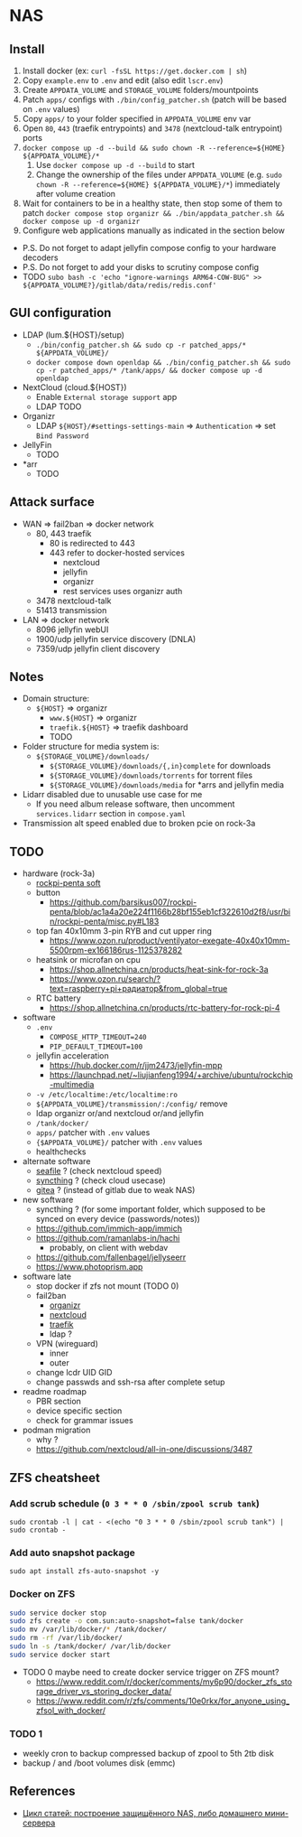 # NAS

## Install

1. Install docker (ex: `curl -fsSL https://get.docker.com | sh`)
2. Copy `example.env` to `.env` and edit (also edit `lscr.env`)
3. Create `APPDATA_VOLUME` and `STORAGE_VOLUME` folders/mountpoints
4. Patch `apps/` configs with `./bin/config_patcher.sh` (patch will be based on `.env` values)
5. Copy `apps/` to your folder specified in `APPDATA_VOLUME` env var
6. Open `80`, `443` (traefik entrypoints) and `3478` (nextcloud-talk entrypoint) ports
7. `docker compose up -d --build && sudo chown -R --reference=${HOME} ${APPDATA_VOLUME}/*`
   1. Use `docker compose up -d --build` to start
   2. Change the ownership of the files under `APPDATA_VOLUME` (e.g. `sudo chown -R --reference=${HOME} ${APPDATA_VOLUME}/*`) immediately after volume creation
8. Wait for containers to be in a healthy state, then stop some of them to patch `docker compose stop organizr && ./bin/appdata_patcher.sh && docker compose up -d organizr`
9. Configure web applications manually as indicated in the section below

- P.S. Do not forget to adapt jellyfin compose config to your hardware decoders
- P.S. Do not forget to add your disks to scrutiny compose config
- TODO `subo bash -c 'echo "ignore-warnings ARM64-COW-BUG" >> ${APPDATA_VOLUME?}/gitlab/data/redis/redis.conf'`

## GUI configuration

- LDAP (lum.${HOST}/setup)
  - `./bin/config_patcher.sh && sudo cp -r patched_apps/* ${APPDATA_VOLUME}/`
  - `docker compose down openldap && ./bin/config_patcher.sh && sudo cp -r patched_apps/* /tank/apps/ && docker compose up -d openldap`
- NextCloud (cloud.${HOST})
  - Enable `External storage support` app
  - LDAP TODO
- Organizr
  - LDAP `${HOST}/#settings-settings-main` => `Authentication` => set `Bind Password`
- JellyFin
  - TODO
- *arr
  - TODO

## Attack surface

- WAN => fail2ban => docker network
  - 80, 443 traefik
    - 80 is redirected to 443
    - 443 refer to docker-hosted services
      - nextcloud
      - jellyfin
      - organizr
      - rest services uses organizr auth
  - 3478 nextcloud-talk
  - 51413 transmission
- LAN => docker network
  - 8096 jellyfin webUI
  - 1900/udp jellyfin service discovery (DNLA)
  - 7359/udp jellyfin client discovery

## Notes

- Domain structure:
  - `${HOST}` => organizr
    - `www.${HOST}` => organizr
    - `traefik.${HOST}` => traefik dashboard
    - TODO
- Folder structure for media system is:
  - `${STORAGE_VOLUME}/downloads/`
    - `${STORAGE_VOLUME}/downloads/{,in}complete` for downloads
    - `${STORAGE_VOLUME}/downloads/torrents` for torrent files
    - `${STORAGE_VOLUME}/downloads/media` for *arrs and jellyfin media
- Lidarr disabled due to unusable use case for me
  - If you need album release software, then uncomment `services.lidarr` section in `compose.yaml`
- Transmission alt speed enabled due to broken pcie on rock-3a

## TODO

- hardware (rock-3a)
  - [rockpi-penta soft](https://github.com/barsikus007/rockpi-penta)
  - button
    - <https://github.com/barsikus007/rockpi-penta/blob/ac1a4a20e224f1166b28bf155eb1cf322610d2f8/usr/bin/rockpi-penta/misc.py#L183>
  - top fan 40x10mm 3-pin RYB and cut upper ring
    - <https://www.ozon.ru/product/ventilyator-exegate-40x40x10mm-5500rpm-ex166186rus-1125378282>
  - heatsink or microfan on cpu
    - <https://shop.allnetchina.cn/products/heat-sink-for-rock-3a>
    - <https://www.ozon.ru/search/?text=raspberry+pi+радиатор&from_global=true>
  - RTC battery
    - <https://shop.allnetchina.cn/products/rtc-battery-for-rock-pi-4>
- software
  - `.env`
    - `COMPOSE_HTTP_TIMEOUT=240`
    - `PIP_DEFAULT_TIMEOUT=100`
  - jellyfin acceleration
    - <https://hub.docker.com/r/jjm2473/jellyfin-mpp>
    - <https://launchpad.net/~liujianfeng1994/+archive/ubuntu/rockchip-multimedia>
  - `-v /etc/localtime:/etc/localtime:ro`
  - `${APPDATA_VOLUME}/transmission/:/config/` remove
  - ldap organizr or/and nextcloud or/and jellyfin
  - `/tank/docker/`
  - `apps/` patcher with `.env` values
  - `{$APPDATA_VOLUME}/` patcher with `.env` values
  - healthchecks
- alternate software
  - [seafile](https://www.seafile.com/en/home/) ? (check nextcloud speed)
  - [syncthing](https://syncthing.net) ? (check cloud usecase)
  - [gitea](https://about.gitea.com) ? (instead of gitlab due to weak NAS)
- new software
  - syncthing ? (for some important folder, which supposed to be synced on every device (passwords/notes))
  - <https://github.com/immich-app/immich>
  - <https://github.com/ramanlabs-in/hachi>
    - probably, on client with webdav
  - <https://github.com/fallenbagel/jellyseerr>
  - <https://www.photoprism.app>
- software late
  - stop docker if zfs not mount (TODO 0)
  - fail2ban
    - [organizr](https://docs.organizr.app/features/fail2ban-integration)
    - [nextcloud](https://docs.nextcloud.com/server/stable/admin_manual/installation/harden_server.html#setup-fail2ban)
    - [traefik](https://plugins.traefik.io/plugins/628c9ebcffc0cd18356a979f/fail2-ban)
    - ldap ?
  - VPN (wireguard)
    - inner
    - outer
  - change lcdr UID GID
  - change passwds and ssh-rsa after complete setup
- readme roadmap
  - PBR section
  - device specific section
  - check for grammar issues
- podman migration
  - why ?
  - <https://github.com/nextcloud/all-in-one/discussions/3487>

## ZFS cheatsheet

### Add scrub schedule (`0 3 * * 0 /sbin/zpool scrub tank`)

`sudo crontab -l | cat - <(echo "0 3 * * 0 /sbin/zpool scrub tank") | sudo crontab -`

### Add auto snapshot package

`sudo apt install zfs-auto-snapshot -y`

### Docker on ZFS

```bash
sudo service docker stop
sudo zfs create -o com.sun:auto-snapshot=false tank/docker
sudo mv /var/lib/docker/* /tank/docker/
sudo rm -rf /var/lib/docker/
sudo ln -s /tank/docker/ /var/lib/docker
sudo service docker start
```

- TODO 0 maybe need to create docker service trigger on ZFS mount?
  - <https://www.reddit.com/r/docker/comments/my6p90/docker_zfs_storage_driver_vs_storing_docker_data/>
  - <https://www.reddit.com/r/zfs/comments/10e0rkx/for_anyone_using_zfsol_with_docker/>

### TODO 1

- weekly cron to backup compressed backup of zpool to 5th 2tb disk
- backup / and /boot volumes disk (emmc)

## References

- [Цикл статей: построение защищённого NAS, либо домашнего мини-сервера](https://habr.com/ru/articles/359346/)
